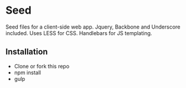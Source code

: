 # Seed

Seed files for a client-side web app. Jquery, Backbone and Underscore included. Uses LESS for CSS. Handlebars for JS templating. 

## Installation

* Clone or fork this repo
* npm install
* gulp
